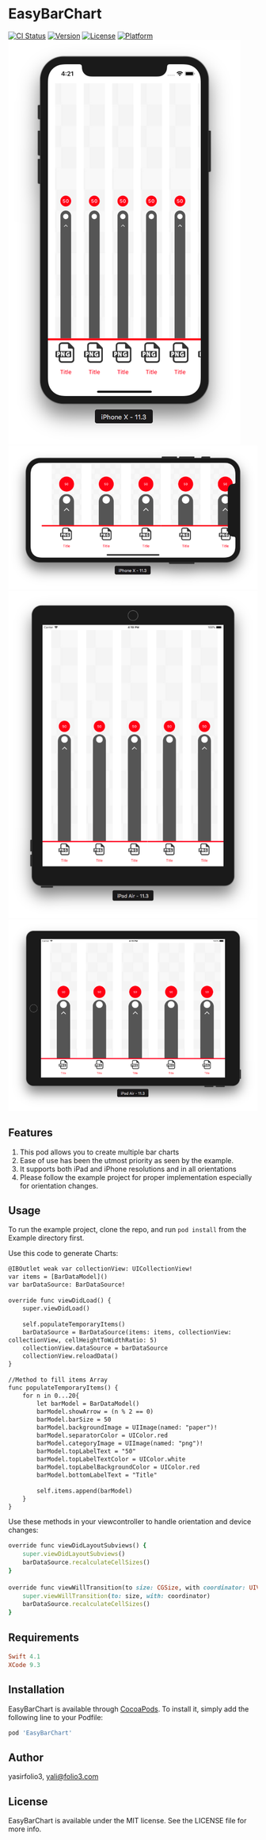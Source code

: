 
# EasyBarChart

[![CI Status](https://img.shields.io/travis/yasirfolio3/EasyBarChart.svg?style=flat)](https://travis-ci.org/yasirfolio3/EasyBarChart)
[![Version](https://img.shields.io/cocoapods/v/EasyBarChart.svg?style=flat)](https://cocoapods.org/pods/EasyBarChart)
[![License](https://img.shields.io/cocoapods/l/EasyBarChart.svg?style=flat)](https://cocoapods.org/pods/EasyBarChart)
[![Platform](https://img.shields.io/cocoapods/p/EasyBarChart.svg?style=flat)](https://cocoapods.org/pods/EasyBarChart)
![EasyBarChart hero](https://github.com/yasirfolio3/EasyBarChart/blob/2b76a2ded136013c60be2bdd1849c0dcab05b18b/iphone_portrait.png)
![EasyBarChart hero](https://github.com/yasirfolio3/EasyBarChart/blob/2b76a2ded136013c60be2bdd1849c0dcab05b18b/iphone_landscape.png)
![EasyBarChart hero](https://github.com/yasirfolio3/EasyBarChart/blob/2b76a2ded136013c60be2bdd1849c0dcab05b18b/ipad_portrait.png)
![EasyBarChart hero](https://github.com/yasirfolio3/EasyBarChart/blob/2b76a2ded136013c60be2bdd1849c0dcab05b18b/ipad_landscape.png)

## Features

1.  This pod allows you to create multiple bar charts
2.  Ease of use has been the utmost priority as seen by the example.
3.  It supports both iPad and iPhone resolutions and in all orientations
4.  Please follow the example project for proper implementation especially for orientation changes.

## Usage

To run the example project, clone the repo, and run `pod install` from the Example directory first.

Use this code to generate Charts:
```
@IBOutlet weak var collectionView: UICollectionView!
var items = [BarDataModel]()
var barDataSource: BarDataSource!

override func viewDidLoad() {
    super.viewDidLoad()

    self.populateTemporaryItems() 
    barDataSource = BarDataSource(items: items, collectionView: collectionView, cellHeightToWidthRatio: 5)
    collectionView.dataSource = barDataSource
    collectionView.reloadData()
}

//Method to fill items Array
func populateTemporaryItems() {
    for n in 0...20{
        let barModel = BarDataModel()
        barModel.showArrow = (n % 2 == 0)
        barModel.barSize = 50
        barModel.backgroundImage = UIImage(named: "paper")!
        barModel.separatorColor = UIColor.red
        barModel.categoryImage = UIImage(named: "png")!
        barModel.topLabelText = "50"
        barModel.topLabelTextColor = UIColor.white
        barModel.topLabelBackgroundColor = UIColor.red
        barModel.bottomLabelText = "Title"

        self.items.append(barModel)
    }
}
```

Use these methods in your viewcontroller to handle orientation and device changes:

```ruby
override func viewDidLayoutSubviews() {
    super.viewDidLayoutSubviews()
    barDataSource.recalculateCellSizes()
}

override func viewWillTransition(to size: CGSize, with coordinator: UIViewControllerTransitionCoordinator) {
    super.viewWillTransition(to: size, with: coordinator)
    barDataSource.recalculateCellSizes()
}
```

## Requirements

```ruby
Swift 4.1
XCode 9.3
```

## Installation

EasyBarChart is available through [CocoaPods](https://cocoapods.org). To install
it, simply add the following line to your Podfile:

```ruby
pod 'EasyBarChart'
```

## Author

yasirfolio3, yali@folio3.com

## License

EasyBarChart is available under the MIT license. See the LICENSE file for more info.
